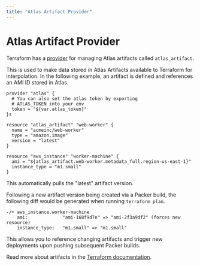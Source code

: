 ```yaml
---
title: "Atlas Artifact Provider"
---
```

# Atlas Artifact Provider

Terraform has a [provider](https://terraform.io/docs/providers/index.html) for managing Atlas artifacts called `atlas_artifact`.

This is used to make data stored in Atlas Artifacts available to
Terraform for interpolation. In the following example, an artifact
is defined and references an AMI ID stored in Atlas.

    provider "atlas" {
      # You can also set the atlas token by exporting
      # ATLAS_TOKEN into your env
      token = "${var.atlas_token}"
    }s

    resource "atlas_artifact" "web-worker" {
      name = "acmeinc/web-worker"
      type = "amazon.image"
      version = "latest"
    }

    resource "aws_instance" "worker-machine" {
      ami = "${atlas_artifact.web-worker.metadata_full.region-us-east-1}"
      instance_type = "m1.small"
    }

This automatically pulls the "latest" artifact version.

Following a new artifact version being created via a Packer build, the following
diff would be generated when running `terraform plan`.

    -/+ aws_instance.worker-machine
        ami:             "ami-168f9d7e" => "ami-2f3a9df2" (forces new resource)
        instance_type:   "m1.small" => "m1.small"

This allows you to reference changing artifacts and trigger new deployments
upon pushing subsequent Packer builds.

Read more about artifacts in the [Terraform documentation](https://terraform.io/docs/providers/atlas/r/artifact.html).
